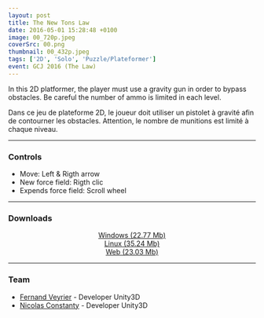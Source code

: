 ```yaml
---
layout: post
title: The New Tons Law
date: 2016-05-01 15:28:48 +0100
image: 00_720p.jpeg
coverSrc: 00.png
thumbnail: 00_432p.jpeg
tags: ['2D', 'Solo', 'Puzzle/Plateformer']
event: GCJ 2016 (The Law)
---
```

In this 2D platformer, the player must use a gravity gun in order to bypass obstacles. Be careful the number of ammo is limited in each level.

Dans ce jeu de plateforme 2D, le joueur doit utiliser un pistolet à gravité afin de contourner les obstacles. Attention, le nombre de munitions est limité à chaque niveau.

***

### Controls
* Move: Left & Rigth arrow
* New force field: Rigth clic
* Expends force field: Scroll wheel

***

### Downloads
<p style="text-align: center;margin: 0;"><a href="https://1drv.ms/u/s!AoYk8X2I2PMgmfNNjw-ctYrmynFytA?e=6AUgqp">Windows (22.77 Mb)</a></p>
<p style="text-align: center;margin: 0;"><a href="https://1drv.ms/u/s!AoYk8X2I2PMgg5dZiLP1pS7WSThlcg?e=cdMelK">Linux (35.24 Mb)</a></p>
<p style="text-align: center;margin: 0;"><a href="https://1drv.ms/u/s!AoYk8X2I2PMgg5dXhAmfwdqIH26YLA?e=g4QTML">Web (23.03 Mb)</a></p>

***

### Team
* [Fernand Veyrier](https://www.linkedin.com/in/fernand-veyrier-26372596/) - Developer Unity3D
* [Nicolas Constanty](https://fr.linkedin.com/in/nicolas-constanty-653232113) - Developer Unity3D
